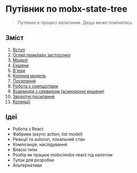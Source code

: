 # Путівник по mobx-state-tree

> Путівник в процесі написання. Дещо може помінятись

## Зміст

1. [Вступ](manuscript/01_introduction.md)
2. [Огляд прикладу застосунку](manuscript/02_example_application_overview.md)
3. [Моделі](manuscript/03_models.md)
4. [Екшени](manuscript/04_actions.md)
5. [В'юхи](manuscript/05_views.md)
6. [Корінна модель](manuscript/06_root_model.md)
7. [Посилання](manuscript/07_references.md)
8. [Робота з снепшотами](manuscript/08_on_snapshot_apply_snapshot)
9. [Взаємодія з сервером (асинхронні екшени)](manuscript/server_interactions_async_actions.md)
10. [Зворотні посилання](manuscript/10_backreferences.md)
11. [Колекції](manuscript/11_collections.md)

## Ідеї

- Робота з React
- Фабрики (async action, list model)
- Реакції та autorun, локальний стан
- Композиція, наслідування
- Власні типи
- Розбір як працює mobx/mobx-react під капотом
- Тулзи для розробки
- Альтернативи
